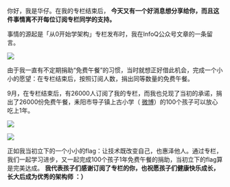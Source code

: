 你好，我是华仔。在我的专栏结束后， **今天又有一个好消息想分享给你，而且这件事情离不开每位订阅专栏同学的支持。**

事情的源起是「从0开始学架构」专栏发布时，我在InfoQ公众号文章的一条留言。

![](https://static001.geekbang.org/resource/image/74/6b/740c2af41e4c203452e1cca3764c1b6b.jpg?wh=987*290)

由于我一直有不定期捐助“免费午餐”的习惯，当时就想正好借此机会，完成一个小小的愿望：在专栏结束后，按照订阅人数，捐出同等数量的免费午餐。

9月，在专栏结束后，有26000人订阅了我的专栏，而我也兑现了当初的承诺，捐出了26000份免费午餐，耒阳市导子镇上古小学（ [微博](https://m.weibo.cn/u/6478785428?from=1089395010&wm=9006_2001&sourceType=weixin&uid=2058877932)）的100个孩子可以放心吃上1年。

![](https://static001.geekbang.org/resource/image/99/a8/99c5cf7ffbc1abb17a5393d4404f7aa8.jpeg?wh=1440*1080)

![](https://static001.geekbang.org/resource/image/91/e0/912ad45ddf78ca313ce1f3299041a6e0.jpg?wh=690*920)

正如我当初立下的一个小小的flag：让技术既改变自己，也惠泽他人。通过专栏，我们一起学习进步，又一起完成100个孩子1年免费午餐的捐助，当初立下的flag算是完美达成。 **我代表孩子们感谢订阅了专栏的你，也祝愿孩子们健康快乐成长，长大后成为优秀的架构师 ：）**